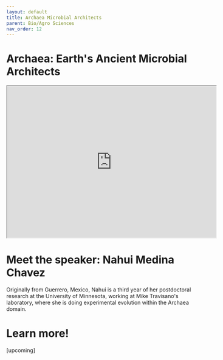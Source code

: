 ```yaml
---
layout: default
title: Archaea Microbial Architects
parent: Bio/Agro Sciences
nav_order: 12
---
```


# Archaea: Earth's Ancient Microbial Architects

<iframe width="550" height="400"
    src="https://youtube.com/embed/_RgCvUAEc38">
</iframe>

# Meet the speaker: Nahui Medina Chavez

Originally from Guerrero, Mexico, Nahui is a third year of her postdoctoral research at the University of Minnesota, working at Mike Travisano's laboratory, where she is doing experimental evolution within the Archaea domain.

# Learn more!

[upcoming]